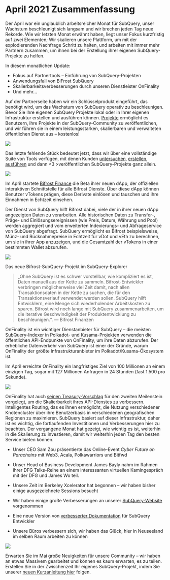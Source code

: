 # April 2021 Zusammenfassung

Der April war ein unglaublich arbeitsreicher Monat für SubQuery, unser Wachstum beschleunigt sich langsam und wir brechen jeden Tag neue Rekorde. Wie wir letzten Monat erwähnt haben, liegt unser Fokus kurzfristig auf zwei Elementen; Wir skalieren unsere Plattform, um mit der explodierenden Nachfrage Schritt zu halten, und arbeiten mit immer mehr Partnern zusammen, um ihnen bei der Erstellung ihrer eigenen SubQuery-Projekte zu helfen.

In diesem monatlichen Update:

-   Fokus auf Partnertools – Einführung von SubQuery-Projekten
-   Anwendungsfall von BiFrost SubQuery
-   Skalierbarkeitsverbesserungen durch unseren Dienstleister OnFinality
-   Und mehr…

Auf der Partnerseite haben wir ein Schlüsselprodukt eingeführt, das benötigt wird, um das Wachstum von SubQuery operativ zu beschleunigen. Bevor Sie Ihre eigenen SubQuery Projekte lokal oder in Ihrer eigenen Infrastruktur erstellen und ausführen können. [Projekte](https://project.subquery.network/) ermöglicht es Benutzern, ihre Projekte in der SubQuery-Community zu veröffentlichen, und wir führen sie in einem leistungsstarken, skalierbaren und verwalteten öffentlichen Dienst aus – kostenlos!

![](https://miro.medium.com/max/1400/0*zZkmiEq5g2BbAxfl)

Das letzte fehlende Stück bedeutet jetzt, dass wir über eine vollständige Suite von Tools verfügen, mit denen Kunden [untersuchen](https://explorer.subquery.network/), [erstellen](https://doc.subquery.network/quickstart.html), [ ausführen](https://doc.subquery.network/run/indexing_query.html) und dann <3 >veröffentlichen</a> SubQuery-Projekte ganz allein.

![](https://miro.medium.com/max/1400/0*pDQgyo3phe2ZcMml)

Im April startete [Bifrost Finance](https://bifrost.finance/) die Beta ihrer neuen dApp, der offiziellen interaktiven Schnittstelle für alle Bifrost Dienste. Über diese dApp können Benutzer vTokens prägen, diese Derivate einlösen und tauschen und ihre Einnahmen in Echtzeit einsehen.

Der Dienst von SubQuery hilft Bifrost dabei, viele der in ihrer neuen dApp angezeigten Daten zu verarbeiten. Alle historischen Daten zu Transfer-, Präge- und Einlösungsereignissen (wie Preis, Datum, Währung und Pool) werden aggregiert und vom erweiterten Indexierungs- und Abfrageservice von SubQuery abgefragt. SubQuery ermöglicht es Bifrost beispielsweise, Münz- und Rücknahmepreise in Echtzeit für vDot und vEth zu berechnen, um sie in ihrer App anzuzeigen, und die Gesamtzahl der vTokens in einer bestimmten Wallet abzurufen.

![](https://miro.medium.com/max/1400/0*heWoX8Kw1nm1iYd9)

Das neue Bifrost-SubQuery-Projekt im SubQuery-Explorer

> „Ohne SubQuery ist es schwer vorstellbar, wie kompliziert es ist, Daten manuell aus der Kette zu sammeln. Bifrost-Entwickler verbringen möglicherweise viel Zeit damit, nach allen Transaktionsdaten in der Kette zu suchen, die für den Transaktionsverlauf verwendet werden sollen. SubQuery hilft Entwicklern, eine Menge sich wiederholender Arbeitskosten zu sparen. Bifrost wird noch lange mit SubQuery zusammenarbeiten, um die iterative Geschwindigkeit der Produktentwicklung zu beschleunigen.“. — Bifrost Finanzen

OnFinality ist ein wichtiger Dienstanbieter für SubQuery – die meisten SubQuery-Indexer in Polkadot- und Kusama-Projekten verwenden die öffentlichen API-Endpunkte von OnFinality, um ihre Daten abzurufen. Der erhebliche Datenverkehr von SubQuery ist einer der Gründe, warum OnFinality der größte Infrastrukturanbieter im Polkadot/Kusama-Ökosystem ist.

Im April erreichte OnFinality ein langfristiges Ziel von 100 Millionen an einem einzigen Tag, sogar mit 127 Millionen Anfragen in 24 Stunden (fast 1.500 pro Sekunde).

![](https://miro.medium.com/max/1400/0*FLq4vXluI9CTiBQ8)

OnFinality hat auch [seinen Treasury-Vorschlag](https://kusama.polkassembly.io/treasury/72) für den zweiten Meilenstein vorgelegt, um die Skalierbarkeit ihres API-Dienstes zu verbessern. Intelligentes Routing, das es ihnen ermöglicht, die Nutzung verschiedener Knotencluster über ihre Benutzerbasis in verschiedenen geografischen Regionen zu maximieren. SubQuery basiert auf dieser Infrastruktur, daher ist es wichtig, die fortlaufenden Investitionen und Verbesserungen hier zu beachten. Der vergangene Monat hat gezeigt, wie wichtig es ist, weiterhin in die Skalierung zu investieren, damit wir weiterhin jeden Tag den besten Service bieten können.

-   Unser CEO Sam Zou präsentierte das Online-Event _Cyber Future on Parachains_ mit Web3, Acala, Polkawarriors und Bitfwd

-   Unser Head of Business Development James Bayly nahm im Rahmen ihrer DFG Talks-Reihe an einem interessanten virtuellen Kamingespräch mit der DFG und James Wo teil.

-   Unsere Zeit im Berkeley Xcelerator hat begonnen – wir haben bisher einige ausgezeichnete Sessions besucht
-   Wir haben einige große Verbesserungen an unserer [SubQuery-Website](https://subquery.network/) vorgenommen
-   Eine neue Version von [verbesserter Dokumentation](https://doc.subquery.network/) für SubQuery Entwickler
-   Unsere Büros verbessern sich, wir haben das Glück, hier in Neuseeland im selben Raum arbeiten zu können

![](https://miro.medium.com/max/1400/0*cOsJ2TLa4yqpY0Ig)

Erwarten Sie im Mai große Neuigkeiten für unsere Community – wir haben an etwas Massivem gearbeitet und können es kaum erwarten, es zu teilen. Erstellen Sie in der Zwischenzeit Ihr eigenes SubQuery-Projekt, indem Sie unserer [neuen Kurzanleitung hier](https://doc.subquery.network/quickstart.html) folgen.
